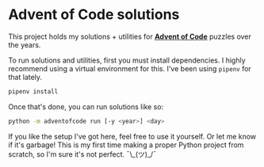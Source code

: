 # Advent of Code solutions

This project holds my solutions + utilities for **[Advent of Code](https://adventofcode.com/)** puzzles over the years.

To run solutions and utilities, first you must install dependencies. I highly recommend using a virtual environment for this. I've been using `pipenv` for that lately.
```sh
pipenv install
```
Once that's done, you can run solutions like so:
```sh
python -m adventofcode run [-y <year>] <day>
```

If you like the setup I've got here, feel free to use it yourself. Or let me know if it's garbage! This is my first time making a proper Python project from scratch, so I'm sure it's not perfect. ¯\\\_(ツ)\_/¯